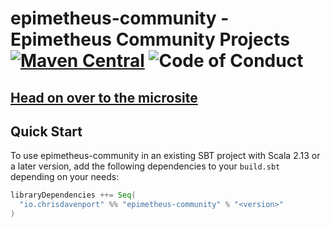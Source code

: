 # epimetheus-community - Epimetheus Community Projects [![Maven Central](https://maven-badges.herokuapp.com/maven-central/io.chrisdavenport/epimetheus-community_2.13/badge.svg)](https://maven-badges.herokuapp.com/maven-central/io.chrisdavenport/epimetheus-community_2.13) ![Code of Conduct](https://img.shields.io/badge/Code%20of%20Conduct-Scala-blue.svg)

## [Head on over to the microsite](https://davenverse.github.io/epimetheus-community)

## Quick Start

To use epimetheus-community in an existing SBT project with Scala 2.13 or a later version, add the following dependencies to your
`build.sbt` depending on your needs:

```scala
libraryDependencies ++= Seq(
  "io.chrisdavenport" %% "epimetheus-community" % "<version>"
)
```
